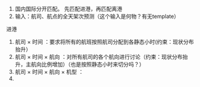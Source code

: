 1. 国内国际分开匹配。 先匹配进港，再匹配离港
2. 输入：航司、航点的全天架次预测（这个输入是何物？有无template）

进港
1. 航司 × 时间 ：要求将所有的航班按照航司分配到各静态小时(约束：现状分布抬升）
2. 航司 × 时间 × 航向 ：对所有航司的各个航向进行讨论（约束：现状分布抬升，主航向比例增加）（也是按照静态小时来切分吗？）
3. 航司 × 时间 × 航向 × 机型 ： 
4. 
   
